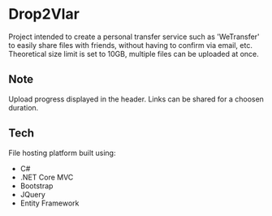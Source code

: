 # Drop2Vlar

Project intended to create a personal transfer service such as 'WeTransfer' to easily share files with friends, without having to confirm via email, etc.
Theoretical size limit is set to 10GB, multiple files can be uploaded at once.

## Note

Upload progress displayed in the header. Links can be shared for a choosen duration.

## Tech

File hosting platform built using:

- C#
- .NET Core MVC
- Bootstrap
- JQuery
- Entity Framework
